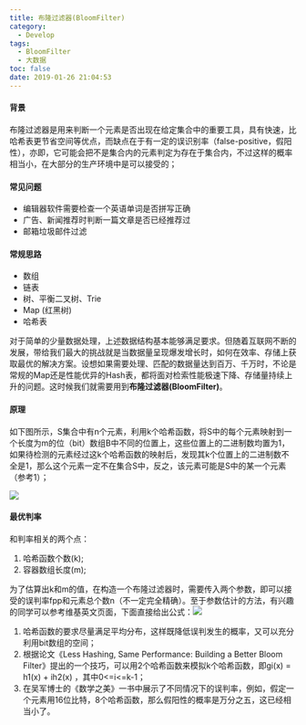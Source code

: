 ```yaml
---
title: 布隆过滤器(BloomFilter)
category:
  - Develop
tags:
  - BloomFilter
  - 大数据
toc: false
date: 2019-01-26 21:04:53
---
```


#### 背景

布隆过滤器是用来判断一个元素是否出现在给定集合中的重要工具，具有快速，比哈希表更节省空间等优点，而缺点在于有一定的误识别率（false-positive，假阳性），亦即，它可能会把不是集合内的元素判定为存在于集合内，不过这样的概率相当小，在大部分的生产环境中是可以接受的；

#### 常见问题

- 编辑器软件需要检查一个英语单词是否拼写正确
- 广告、新闻推荐时判断一篇文章是否已经推荐过
- 邮箱垃圾邮件过滤

#### 常规思路

- 数组
- 链表
- 树、平衡二叉树、Trie
- Map (红黑树)
- 哈希表

对于简单的少量数据处理，上述数据结构基本能够满足要求。但随着互联网不断的发展，带给我们最大的挑战就是当数据量呈现爆发增长时，如何在效率、存储上获取最优的解决方案。设想如果需要处理、匹配的数据量达到百万、千万时，不论是常规的Map还是性能优异的Hash表，都将面对检索性能极速下降、存储量持续上升的问题。这时候我们就需要用到**布隆过滤器(BloomFilter)**。

#### 原理

如下图所示，S集合中有n个元素，利用k个哈希函数，将S中的每个元素映射到一个长度为m的位（bit）数组B中不同的位置上，这些位置上的二进制数均置为1，如果待检测的元素经过这k个哈希函数的映射后，发现其k个位置上的二进制数不全是1，那么这个元素一定不在集合S中，反之，该元素可能是S中的某一个元素（参考1）；

![](http://qiniu.springfavor.cn/img/1609ba689562e6e1.jpeg)

#### 最优判率

和判率相关的两个点：

1. 哈希函数个数(k);
2. 容器数组长度(m);

为了估算出k和m的值，在构造一个布隆过滤器时，需要传入两个参数，即可以接受的误判率fpp和元素总个数n（不一定完全精确）。至于参数估计的方法，有兴趣的同学可以参考维基英文页面，下面直接给出公式：![](http://qiniu.springfavor.cn/img/1609ba6895bdeb30.jpeg)

1. 哈希函数的要求尽量满足平均分布，这样既降低误判发生的概率，又可以充分利用bit数组的空间；
2. 根据论文《Less Hashing, Same Performance: Building a Better Bloom Filter》提出的一个技巧，可以用2个哈希函数来模拟k个哈希函数，即gi(x) = h1(x) + ih2(x) ，其中0<=i<=k-1； 
3. 在吴军博士的《数学之美》一书中展示了不同情况下的误判率，例如，假定一个元素用16位比特，8个哈希函数，那么假阳性的概率是万分之五，这已经相当小了。